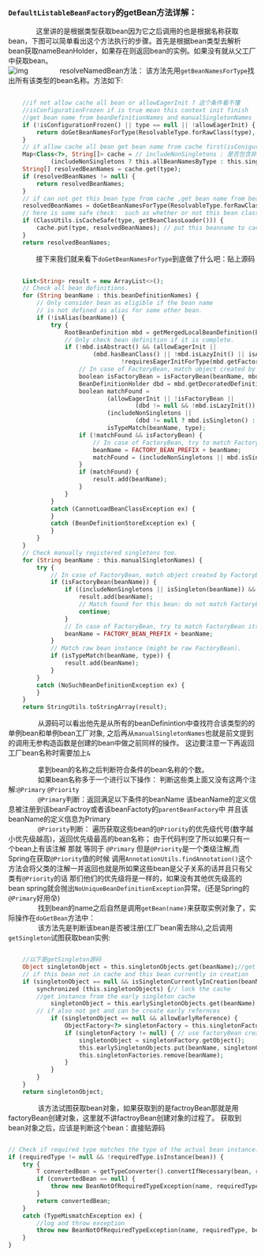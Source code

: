 ### `DefaultListableBeanFactory`的getBean方法详解：  
&emsp;&emsp;&emsp;&emsp;这里讲的是根据类型获取bean因为它之后调用的也是根据名称获取bean，下图可以简单看出这个方法执行的步骤。首先是根据bean类型去解析bean获取nameBeanHolder，如果存在则返回bean的实例。如果没有就从父工厂中获取bean。  
![img](http://ww1.sinaimg.cn/large/007BVBG7gy1fzplp6k1tdj30rq07imxd.jpg)
&emsp;&emsp;&emsp;&emsp; resolveNamedBean方法：
    该方法先用`getBeanNamesForType`找出所有该类型的bean名称。方法如下:
    
```php
    
    //if not allow cache all bean or allowEagerInit ? 这个条件看不懂
    //isConfigurationFrozen if is true mean this context init finish
    //get bean name from beanDefinitionNames and manualSingletonNames
	if (!isConfigurationFrozen() || type == null || !allowEagerInit) {
		return doGetBeanNamesForType(ResolvableType.forRawClass(type), includeNonSingletons, allowEagerInit);
	}
	// if allow cache all bean get bean name from cache first(isConigurationFrozen is true)
	Map<Class<?>, String[]> cache = // includeNonSingletons : 是否包含非单例对象
			(includeNonSingletons ? this.allBeanNamesByType : this.singletonBeanNamesByType);
	String[] resolvedBeanNames = cache.get(type);
	if (resolvedBeanNames != null) {
		return resolvedBeanNames;
	}
	// if can not get this bean type from cache ,get bean name from beanDefinitionNames and manualSingletonNames
	resolvedBeanNames = doGetBeanNamesForType(ResolvableType.forRawClass(type), includeNonSingletons, true);
	// here is some safe check:  such as whether or not this bean classLoader to the beanFatory classLoader(具体我也不太清楚)
	if (ClassUtils.isCacheSafe(type, getBeanClassLoader())) {
		cache.put(type, resolvedBeanNames); // put this beanname to cache
	}
	return resolvedBeanNames;
```  
        
&emsp;&emsp;&emsp;&emsp;接下来我们就来看下`doGetBeanNamesForType`到底做了什么吧：贴上源码  
        
```php
    
    List<String> result = new ArrayList<>();
    // Check all bean definitions.
    for (String beanName : this.beanDefinitionNames) {
    	// Only consider bean as eligible if the bean name
    	// is not defined as alias for some other bean.
    	if (!isAlias(beanName)) {
    		try {
    			RootBeanDefinition mbd = getMergedLocalBeanDefinition(beanName);
    			// Only check bean definition if it is complete.
    			if (!mbd.isAbstract() && (allowEagerInit ||
    					(mbd.hasBeanClass() || !mbd.isLazyInit() || isAllowEagerClassLoading()) &&
    							!requiresEagerInitForType(mbd.getFactoryBeanName()))) {
    				// In case of FactoryBean, match object created by FactoryBean.
    				boolean isFactoryBean = isFactoryBean(beanName, mbd);
    				BeanDefinitionHolder dbd = mbd.getDecoratedDefinition();
    				boolean matchFound =
    						(allowEagerInit || !isFactoryBean ||
    								(dbd != null && !mbd.isLazyInit()) || containsSingleton(beanName)) &&
    						(includeNonSingletons ||
    								(dbd != null ? mbd.isSingleton() : isSingleton(beanName))) &&
    						isTypeMatch(beanName, type);
    				if (!matchFound && isFactoryBean) {
    					// In case of FactoryBean, try to match FactoryBean instance itself next.
    					beanName = FACTORY_BEAN_PREFIX + beanName;
    					matchFound = (includeNonSingletons || mbd.isSingleton()) && isTypeMatch(beanName, type);
    				}
    				if (matchFound) {
    					result.add(beanName);
    				}
    			}
    		}
    		catch (CannotLoadBeanClassException ex) {
    		}
    		catch (BeanDefinitionStoreException ex) {
    		}
    	}
    }
    // Check manually registered singletons too.
    for (String beanName : this.manualSingletonNames) {
    	try {
    		// In case of FactoryBean, match object created by FactoryBean.
    		if (isFactoryBean(beanName)) {
    			if ((includeNonSingletons || isSingleton(beanName)) && isTypeMatch(beanName, type)) {
    				result.add(beanName);
    				// Match found for this bean: do not match FactoryBean itself anymore.
    				continue;
    			}
    			// In case of FactoryBean, try to match FactoryBean itself next.
    			beanName = FACTORY_BEAN_PREFIX + beanName;
    		}
    		// Match raw bean instance (might be raw FactoryBean).
    		if (isTypeMatch(beanName, type)) {
    			result.add(beanName);
    		}
    	}
    	catch (NoSuchBeanDefinitionException ex) {
    	}
    }
    return StringUtils.toStringArray(result);
```
&emsp;&emsp;&emsp;&emsp; 从源码可以看出他先是从所有的beanDefinintion中查找符合该类型的的单例bean和单例bean工厂对象,
            之后再从`manualSingletonNames`也就是前文提到的调用无参构造函数是创建的bean中做之前同样的操作。
             这边要注意一下再返回工厂bean名称时需要加上`&`    
            
&emsp;&emsp;&emsp;&emsp; 拿到bean的名称之后判断符合条件的bean名称的个数。  
&emsp;&emsp;&emsp;&emsp; 如果bean名称多于一个进行以下操作： 判断这些类上面又没有这两个注解:`@Primary`  `@Priority`  
&emsp;&emsp;&emsp;&emsp; `@Primary`判断：返回满足以下条件的beanName 
该beanName的定义信息被注册到该beanFactroy或者该beanFactoty的`parentBeanFactory`中 并且该beanName的定义信息为Primary  
&emsp;&emsp;&emsp;&emsp; `@Priority`判断： 遍历获取这些bean的`@Priority`的优先级代号(数字越小优先级越高)，返回优先级最高的bean名称；
由于代码判空了所以如果只有一个bean上有该注解 那就 等同于 `@Primary` 但是`@Priority`是一个类级注解,而Spring在获取`@Priority`值的时候
调用`AnnotationUtils.findAnnotation()`这个方法会将父类的注解一并返回也就是所如果这些bean是父子关系的话并且只有父类有`@Priority`的话
那们他们的优先级将是一样的，如果没有其他优先级高的bean spring就会抛出`NoUniqueBeanDefinitionException`异常。(还是Spring的`@Primary`好用😰)  
&emsp;&emsp;&emsp;&emsp; 找到bean的name之后自然是调用`getBean(name)`来获取实例对象了，实际操作在`doGetBean`方法中：  
&emsp;&emsp;&emsp;&emsp; 该方法先是判断该bean是否被注册(工厂bean需去除`&`),之后调用`getSingleton`试图获取bean实例:
```php

    //以下是getSingleton源码 
    Object singletonObject = this.singletonObjects.get(beanName);//get single instance from cache
    // if this bean not in cache and this bean currently in creation
	if (singletonObject == null && isSingletonCurrentlyInCreation(beanName)) {
		synchronized (this.singletonObjects) {// lock the cache
		//get instance from the early singleton cache
			singletonObject = this.earlySingletonObjects.get(beanName);
		// if also not get and can be create early refernces
			if (singletonObject == null && allowEarlyReference) {
				ObjectFactory<?> singletonFactory = this.singletonFactories.get(beanName);
				if (singletonFactory != null) { // use factoryBean create bean
					singletonObject = singletonFactory.getObject();
					this.earlySingletonObjects.put(beanName, singletonObject);
					this.singletonFactories.remove(beanName);
				}
			}
		}
	}
	return singletonObject;
```
&emsp;&emsp;&emsp;&emsp; 该方法试图获取bean对象，如果获取到的是factroyBean那就是用factoryBean创建对象，这里就不讲factroyBean创建对象的过程了。
获取到bean对象之后，应该是判断这个bean：直接贴源码  
```php

// Check if required type matches the type of the actual bean instance.
if (requiredType != null && !requiredType.isInstance(bean)) {
	try {
		T convertedBean = getTypeConverter().convertIfNecessary(bean, requiredType);
		if (convertedBean == null) {
			throw new BeanNotOfRequiredTypeException(name, requiredType, bean.getClass());
		}
		return convertedBean;
	}
	catch (TypeMismatchException ex) {
	    //log and throw exception
		throw new BeanNotOfRequiredTypeException(name, requiredType, bean.getClass());
	}
}
